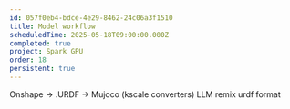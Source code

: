 ```yaml
---
id: 057f0eb4-bdce-4e29-8462-24c06a3f1510
title: Model workflow
scheduledTime: 2025-05-18T09:00:00.000Z
completed: true
project: Spark GPU
order: 18
persistent: true
---
```


Onshape -> .URDF -> Mujoco (kscale converters)
LLM remix urdf format